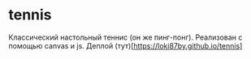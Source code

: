 # tennis

Классический настольный теннис (он же пинг-понг).
Реализован с помощью canvas и js.
Деплой (тут)[https://loki87by.github.io/tennis]
